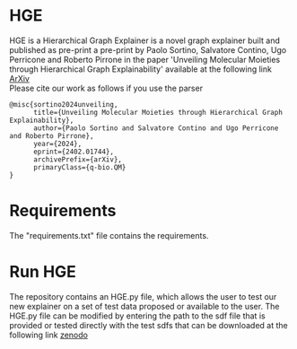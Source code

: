 # HGE

HGE is a Hierarchical Graph Explainer is a novel graph explainer built and published as pre-print a pre-print by Paolo Sortino, Salvatore Contino, Ugo Perricone and Roberto Pirrone in the paper 'Unveiling Molecular Moieties through Hierarchical Graph Explainability' available at the following link<br>
[ArXiv](https://doi.org/10.48550/arXiv.2402.01744)
<br>
Please cite our work as follows if you use the parser 
```
@misc{sortino2024unveiling,
      title={Unveiling Molecular Moieties through Hierarchical Graph Explainability}, 
      author={Paolo Sortino and Salvatore Contino and Ugo Perricone and Roberto Pirrone},
      year={2024},
      eprint={2402.01744},
      archivePrefix={arXiv},
      primaryClass={q-bio.QM}
}
```



# Requirements
The "requirements.txt" file contains the requirements.

# Run HGE
The repository contains an HGE.py file, which allows the user to test our new explainer on a set of test data proposed or available to the user. The HGE.py file can be modified by entering the path to the sdf file that is provided or tested directly with the test sdfs that can be downloaded at the following link [zenodo](https://zenodo.org/records/11125467?token=eyJhbGciOiJIUzUxMiJ9.eyJpZCI6ImY3ZDM0MjBiLWQyYjEtNGJiMi05YmY4LTE3Y2ZhNWRmMjVhMCIsImRhdGEiOnt9LCJyYW5kb20iOiJjYWQwNDdiODVjMzRmYTNkNjNhZjg5MTY3MTQxMGI5MSJ9.KzdfJ_C2_3kHrZ1tbbuz5xeRRETi_kGMMsYq2_EG2-46drEClcjlQzVHdMWIBL5pFbBjWBh4P94Em0M1qyD4dw)
